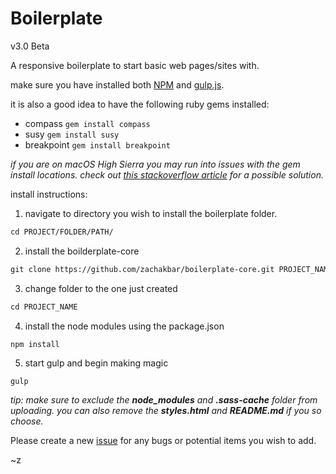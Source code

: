 # Boilerplate

v3.0 Beta

A responsive boilerplate to start basic web pages/sites with.

make sure you have installed both [NPM](https://www.npmjs.com/get-npm) and [gulp.js](https://gulpjs.com/).

it is also a good idea to have the following ruby gems installed:
- compass ``` gem install compass ```
- susy ``` gem install susy ```
- breakpoint ``` gem install breakpoint ```

_if you are on macOS High Sierra you may run into issues with the gem install locations. check out [this stackoverflow article](https://stackoverflow.com/questions/46511870/doesnt-compile-scss-after-update-osx-to-10-13-macos-high-sierra) for a possible solution._

install instructions:
1. navigate to directory you wish to install the boilerplate folder.
```html
cd PROJECT/FOLDER/PATH/
```
2. install the boilderplate-core
```html
git clone https://github.com/zachakbar/boilerplate-core.git PROJECT_NAME
```
3. change folder to the one just created
```html
cd PROJECT_NAME
```
4. install the node modules using the package.json
```html
npm install
```
5. start gulp and begin making magic
```
gulp
```

_tip: make sure to exclude the **node_modules** and **.sass-cache** folder from uploading. you can also remove the **styles.html** and **README.md** if you so choose._

Please create a new [issue](https://github.com/zachakbar/boilerplate-core/issues) for any bugs or potential items you wish to add.

~z
